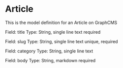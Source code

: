 # Article

This is the model definition for an Article on GraphCMS

Field: title
Type: String, single line text
required

Field: slug
Type: String, single line text
unique, required

Field: category
Type: String, single line text

Field: body
Type: String, markdown
required
